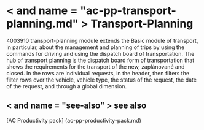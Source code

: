 ﻿---
Title: "transport-planning"
Author: Autocont
Ms. custom: on
Ms date: 02/26/2018
reviewer: Ms.
Ms. suite:
Ms. _pltfrm tgt:
Ms. topic: article
MS Sales: dynamics-nav-2018
Ms. translationtype: Human Translation
Ms. sourcegitcommit: 
Ms. openlocfilehash: 
Ms. contentlocale: cs-cz
Ms. lasthandoff: 02/26/2018

---

# < and name = "ac-pp-transport-planning.md" > </a> Transport-Planning

4003910 transport-planning module extends the Basic module of transport, in particular, about the management and planning of trips by using the commands for driving and using the dispatch board of transportation.
The hub of transport planning is the dispatch board form of transportation that shows the requirements for the transport of the new, zaplánované and closed. In the rows are individual requests, in the header, then filters the filter rows over the vehicle, vehicle type, the status of the request, the date of the request, and through a global dimension. 

## < and name = "see-also" > </a> see also  
[AC Productivity pack] (ac-pp-productivity-pack.md)  
